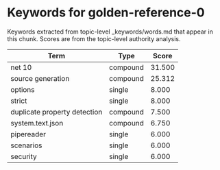 # Keywords for golden-reference-0

Keywords extracted from topic-level _keywords/words.md that appear in this chunk.
Scores are from the topic-level authority analysis.

| Term | Type | Score |
|------|------|-------|
| net 10 | compound | 31.500 |
| source generation | compound | 25.312 |
| options | single | 8.000 |
| strict | single | 8.000 |
| duplicate property detection | compound | 7.500 |
| system.text.json | compound | 6.750 |
| pipereader | single | 6.000 |
| scenarios | single | 6.000 |
| security | single | 6.000 |
